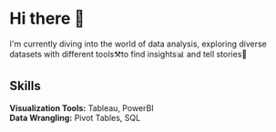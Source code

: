 # Hi there 👋
 I'm currently diving into the world of data analysis, exploring diverse datasets with different tools⚒️to find insights📊 and tell stories📜

## Skills

<b>Visualization Tools:</b> Tableau, PowerBI </br>
<b>Data Wrangling:</b> Pivot Tables, SQL

